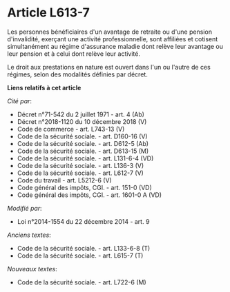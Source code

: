 # Article L613-7

Les personnes bénéficiaires d'un avantage de retraite ou d'une pension d'invalidité, exerçant une activité professionnelle,
sont affiliées et cotisent simultanément au régime d'assurance maladie dont relève leur avantage ou leur pension et à celui
dont relève leur activité.

Le droit aux prestations en nature est ouvert dans l'un ou l'autre de ces régimes, selon des modalités définies par décret.

**Liens relatifs à cet article**

_Cité par_:

  - Décret n°71-542 du 2 juillet 1971 - art. 4 (Ab)
  - Décret n°2018-1120 du 10 décembre 2018 (V)
  - Code de commerce - art. L743-13 (V)
  - Code de la sécurité sociale. - art. D160-16 (V)
  - Code de la sécurité sociale. - art. D612-5 (Ab)
  - Code de la sécurité sociale. - art. D613-15 (M)
  - Code de la sécurité sociale. - art. L131-6-4 (VD)
  - Code de la sécurité sociale. - art. L136-3 (V)
  - Code de la sécurité sociale. - art. L612-7 (V)
  - Code du travail - art. L5212-6 (V)
  - Code général des impôts, CGI. - art. 151-0 (VD)
  - Code général des impôts, CGI. - art. 1601-0 A (VD)

_Modifié par_:

  - Loi n°2014-1554 du 22 décembre 2014 - art. 9

_Anciens textes_:

  - Code de la sécurité sociale. - art. L133-6-8 (T)
  - Code de la sécurité sociale. - art. L615-7 (T)

_Nouveaux textes_:

  - Code de la sécurité sociale. - art. L722-6 (M)
